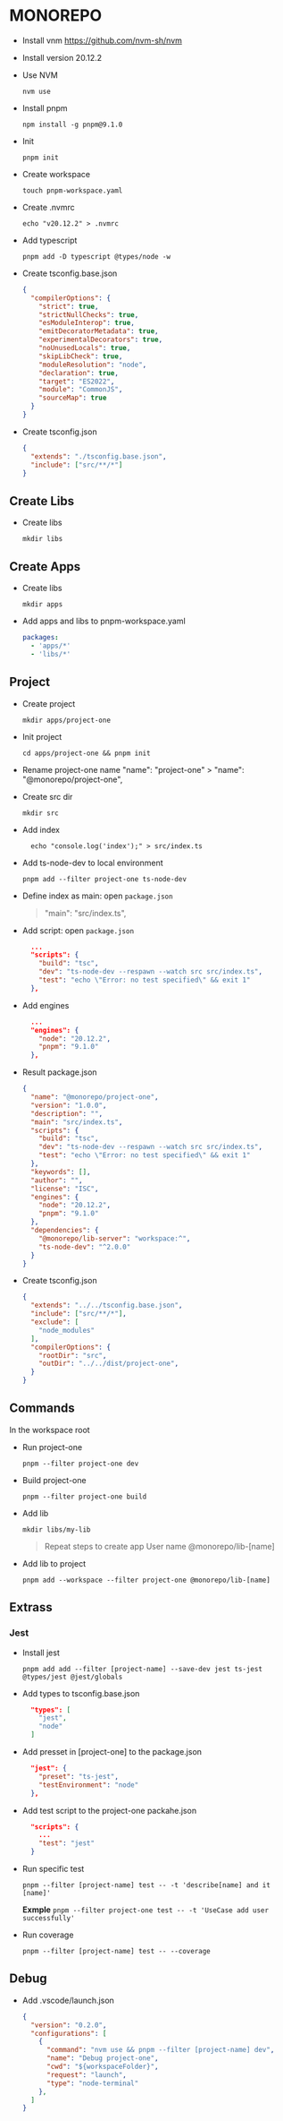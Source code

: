 # MONOREPO

- Install vnm https://github.com/nvm-sh/nvm
- Install version 20.12.2

- Use NVM
  
  ```shell
  nvm use
  ```

- Install pnpm
  
  ```shell
  npm install -g pnpm@9.1.0
  ```

- Init
  
  ```shell
  pnpm init
  ```

- Create workspace

  ```shell
  touch pnpm-workspace.yaml
  ```

- Create .nvmrc

  ```shell
  echo "v20.12.2" > .nvmrc
  ```

- Add typescript

  ```shell
  pnpm add -D typescript @types/node -w
  ```

- Create tsconfig.base.json

  ```json
  {
    "compilerOptions": {
      "strict": true,
      "strictNullChecks": true,
      "esModuleInterop": true,
      "emitDecoratorMetadata": true,
      "experimentalDecorators": true,
      "noUnusedLocals": true,
      "skipLibCheck": true,
      "moduleResolution": "node",
      "declaration": true,
      "target": "ES2022",
      "module": "CommonJS",
      "sourceMap": true    
    }
  }  
  ```

- Create tsconfig.json

  ```json
  {
    "extends": "./tsconfig.base.json",
    "include": ["src/**/*"]
  }
  ```

## Create Libs

- Create libs

  ```shell
  mkdir libs
  ````  

## Create Apps

- Create libs

  ```shell
  mkdir apps
  ````  

- Add apps and libs to pnpm-workspace.yaml

  ```yaml
  packages:
    - 'apps/*'
    - 'libs/*'
  ```  

## Project

- Create project
  
  ```shell
  mkdir apps/project-one
  ```

- Init project

  ```shell
  cd apps/project-one && pnpm init
  ```

- Rename project-one name
    "name": "project-one" > "name": "@monorepo/project-one",

- Create src dir

  ```shell
  mkdir src
  ```

- Add index
  
  ```shell
    echo "console.log('index');" > src/index.ts
  ```

- Add ts-node-dev to local environment
  
  ```shell
  pnpm add --filter project-one ts-node-dev 
  ```  

- Define index as main: open `package.json`
  
  > "main": "src/index.ts",

- Add script: open `package.json`

  ```json
    ...
    "scripts": {
      "build": "tsc",
      "dev": "ts-node-dev --respawn --watch src src/index.ts",
      "test": "echo \"Error: no test specified\" && exit 1"
    },
  ````

- Add engines

  ```json
    ...
    "engines": {
      "node": "20.12.2",
      "pnpm": "9.1.0"
    },
  ```

- Result package.json

  ```json
  {
    "name": "@monorepo/project-one",
    "version": "1.0.0",
    "description": "",
    "main": "src/index.ts",
    "scripts": {
      "build": "tsc",
      "dev": "ts-node-dev --respawn --watch src src/index.ts",
      "test": "echo \"Error: no test specified\" && exit 1"
    },
    "keywords": [],
    "author": "",
    "license": "ISC",
    "engines": {
      "node": "20.12.2",
      "pnpm": "9.1.0"
    },
    "dependencies": {
      "@monorepo/lib-server": "workspace:^",
      "ts-node-dev": "^2.0.0"
    }
  }
  ```

- Create tsconfig.json

  ```json
  {
    "extends": "../../tsconfig.base.json",
    "include": ["src/**/*"],
    "exclude": [
      "node_modules"
    ],  
    "compilerOptions": {
      "rootDir": "src",
      "outDir": "../../dist/project-one",
    }
  }
  ```

## Commands

In the workspace root
  
- Run project-one

  ```shell
  pnpm --filter project-one dev
  ```

- Build project-one

  ```shell
  pnpm --filter project-one build
  ```

- Add lib

  ```shell
  mkdir libs/my-lib
  ```

  > Repeat steps to create app
  > User name @monorepo/lib-[name]
  
- Add lib to project

  ```shell
  pnpm add --workspace --filter project-one @monorepo/lib-[name]
  ```

## Extrass

### Jest

- Install jest

  ```shell
  pnpm add add --filter [project-name] --save-dev jest ts-jest @types/jest @jest/globals
  ```

- Add types to tsconfig.base.json

  ```json
    "types": [
      "jest",
      "node"
    ]
  ```

- Add presset in [project-one] to the package.json

  ```json
    "jest": {
      "preset": "ts-jest",
      "testEnvironment": "node"
    }, 
  ```

- Add test script to the project-one packahe.json
  
  ```json
    "scripts": {
      ...
      "test": "jest"
    }
  ```  

- Run specific test

  ```shel
  pnpm --filter [project-name] test -- -t 'describe[name] and it [name]'
  ```

  **Exmple** `pnpm --filter project-one test -- -t 'UseCase add user successfully'`

- Run coverage

  ```shell
  pnpm --filter [project-name] test -- --coverage
  ```

## Debug

- Add .vscode/launch.json

  ```json
  {
    "version": "0.2.0",
    "configurations": [
      {
        "command": "nvm use && pnpm --filter [project-name] dev",
        "name": "Debug project-one",
        "cwd": "${workspaceFolder}",
        "request": "launch",
        "type": "node-terminal"
      },    
    ]
  }
  ```
  